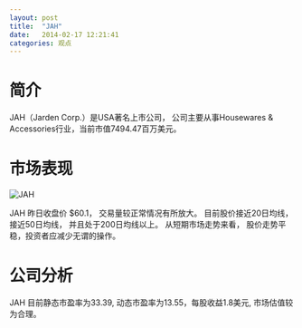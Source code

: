 ```yaml
---
layout: post
title:  "JAH"
date:   2014-02-17 12:21:41
categories: 观点
---
```


# 简介
JAH（Jarden Corp.）是USA著名上市公司，
公司主要从事Housewares & Accessories行业，当前市值7494.47百万美元。

# 市场表现

![JAH](http://finviz.com/chart.ashx?t=JAH&ty=c&ta=1&p=d&s=l)

JAH 昨日收盘价 $60.1，
交易量较正常情况有所放大。
目前股价接近20日均线，
接近50日均线，
并且处于200日均线以上。
从短期市场走势来看，
股价走势平稳，投资者应减少无谓的操作。

# 公司分析
JAH 目前静态市盈率为33.39, 动态市盈率为13.55，每股收益1.8美元,
市场估值较为合理。
